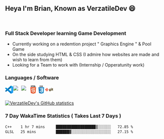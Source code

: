 ## Heya I'm Brian, Known as VerzatileDev 😄

<br/>

<!--<img src="https://wakatime.com/share/@VerzatileDev/bd535d51-2b9d-4912-b0bd-87b577275e77.svg" width="500" height="300"> -->
### Full Stack Developer learning Game Development

- Currently working on a redemtion project " Graphics Engine " & Pool Game
- On the side studying HTML & CSS (I admire how websites are made and wish to learn from them)
- Looking for a Team to work with (Internship / Opperatunity work)

### Languages / Software


<!--  Href Specifies Link when image is clicked  -->
<a href="https://wakatime.com/@VerzatileDev">
  <img align ="left" width = "26px" src="https://raw.githubusercontent.com/github/explore/80688e429a7d4ef2fca1e82350fe8e3517d3494d/topics/visual-studio-code/visual-studio-code.png">
</a>

<!-- #2 -->
<a href="https://wakatime.com/@VerzatileDev">
  <img align ="left" width = "26px" src="https://raw.githubusercontent.com/isocpp/logos/master/cpp_logo.png">
</a>


<!-- #3 -->
<a href="https://wakatime.com/@VerzatileDev">
  <img align ="left" width = "26px" src="https://camo.githubusercontent.com/8d56e87edf99e89bfc457cd62462e0b7aae19e6b197b1df5c542d474d8d76f81/68747470733a2f2f646576656c6f7065722e6665646f726170726f6a6563742e6f72672f7374617469632f6c6f676f2f6373686172702e706e67">
</a>

<!-- #4 -->
<a href="https://wakatime.com/@VerzatileDev">
  <img align ="left" width = "26px" src="https://raw.githubusercontent.com/github/explore/80688e429a7d4ef2fca1e82350fe8e3517d3494d/topics/html/html.png">
</a>

<!-- #5 -->
<a href="https://wakatime.com/@VerzatileDev">
  <img align ="left" width = "26px" src="https://raw.githubusercontent.com/github/explore/80688e429a7d4ef2fca1e82350fe8e3517d3494d/topics/css/css.png">
</a>

<!-- #6 -->
<a href="https://wakatime.com/@VerzatileDev">
  <img align ="left" width = "26px" src="https://raw.githubusercontent.com/github/explore/80688e429a7d4ef2fca1e82350fe8e3517d3494d/topics/git/git.png">
</a>

<br>
<br/>

[![VerzatileDev's GitHub statistics](https://github-readme-stats.vercel.app/api?username=Brianlatt&theme=radical)](https://github.com/Brianlatt) 


<!-- [![Top Langs](https://github-readme-stats.vercel.app/api/top-langs/?username=Brianlatt&layout=compact&theme=tokyonight)](https://github.com/Brianlatt) -->

### 7 Day WakaTime Statistics ( Takes Last 7 Days )
<!--START_SECTION:waka-->

```text
C++    1 hr 7 mins     ██████████████████▒░░░░░░   72.85 %
GLSL   25 mins         ██████▓░░░░░░░░░░░░░░░░░░   27.15 %
```

<!--END_SECTION:waka-->
